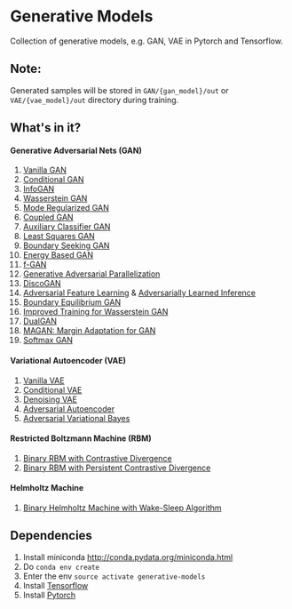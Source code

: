 # Generative Models
Collection of generative models, e.g. GAN, VAE in Pytorch and Tensorflow.

## Note:
Generated samples will be stored in `GAN/{gan_model}/out` or `VAE/{vae_model}/out` directory during training.

## What's in it?

#### Generative Adversarial Nets (GAN)
  1. [Vanilla GAN](https://arxiv.org/abs/1406.2661)
  2. [Conditional GAN](https://arxiv.org/abs/1411.1784)
  3. [InfoGAN](https://arxiv.org/abs/1606.03657)
  4. [Wasserstein GAN](https://arxiv.org/abs/1701.07875)
  5. [Mode Regularized GAN](https://arxiv.org/abs/1612.02136)
  6. [Coupled GAN](https://arxiv.org/abs/1606.07536)
  7. [Auxiliary Classifier GAN](https://arxiv.org/abs/1610.09585)
  8. [Least Squares GAN](https://arxiv.org/abs/1611.04076v2)
  9. [Boundary Seeking GAN](https://arxiv.org/abs/1702.08431)
  10. [Energy Based GAN](https://arxiv.org/abs/1609.03126)
  11. [f-GAN](https://arxiv.org/abs/1606.00709)
  12. [Generative Adversarial Parallelization](https://arxiv.org/abs/1612.04021)
  13. [DiscoGAN](https://arxiv.org/abs/1703.05192)
  14. [Adversarial Feature Learning](https://arxiv.org/abs/1605.09782) & [Adversarially Learned Inference](https://arxiv.org/abs/1606.00704)
  15. [Boundary Equilibrium GAN](https://arxiv.org/abs/1703.10717)
  16. [Improved Training for Wasserstein GAN](https://arxiv.org/abs/1704.00028)
  17. [DualGAN](https://arxiv.org/abs/1704.02510)
  18. [MAGAN: Margin Adaptation for GAN](https://arxiv.org/abs/1704.03817)
  19. [Softmax GAN](https://arxiv.org/abs/1704.06191)

#### Variational Autoencoder (VAE)
  1. [Vanilla VAE](https://arxiv.org/abs/1312.6114)
  2. [Conditional VAE](https://arxiv.org/abs/1406.5298)
  3. [Denoising VAE](https://arxiv.org/abs/1511.06406)
  4. [Adversarial Autoencoder](https://arxiv.org/abs/1511.05644)
  5. [Adversarial Variational Bayes](https://arxiv.org/abs/1701.04722)

#### Restricted Boltzmann Machine (RBM)
  1. [Binary RBM with Contrastive Divergence](http://www.cs.toronto.edu/~fritz/absps/cdmiguel.pdf)
  2. [Binary RBM with Persistent Contrastive Divergence](http://www.cs.toronto.edu/~tijmen/pcd/pcd.pdf)

#### Helmholtz Machine
  1. [Binary Helmholtz Machine with Wake-Sleep Algorithm](http://www.cs.toronto.edu/~fritz/absps/ws.pdf)

## Dependencies

1. Install miniconda <http://conda.pydata.org/miniconda.html>
2. Do `conda env create`
3. Enter the env `source activate generative-models`
4. Install [Tensorflow](https://www.tensorflow.org/get_started/os_setup)
5. Install [Pytorch](https://github.com/pytorch/pytorch#installation)
